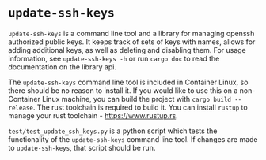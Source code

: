 # `update-ssh-keys`

`update-ssh-keys` is a command line tool and a library for managing openssh
authorized public keys. It keeps track of sets of keys with names, allows for
adding additional keys, as well as deleting and disabling them. For usage
information, see `update-ssh-keys -h` or run `cargo doc` to read the
documentation on the library api. 

The `update-ssh-keys` command line tool is included in Container Linux, so there
should be no reason to install it. If you would like to use this on a
non-Container Linux machine, you can build the project with `cargo build
--release`. The rust toolchain is required to build it. You can install `rustup`
to manage your rust toolchain - https://www.rustup.rs. 

`test/test_update_ssh_keys.py` is a python script which tests the functionality
of the `update-ssh-keys` command line tool. If changes are made to
`update-ssh-keys`, that script should be run.
